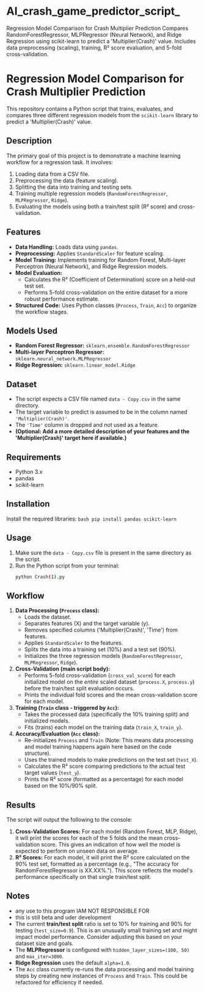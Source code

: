 # AI_crash_game_predictor_script_
Regression Model Comparison for Crash Multiplier Prediction  Compares RandomForestRegressor, MLPRegressor (Neural Network), and Ridge Regression using scikit-learn to predict a 'Multiplier(Crash)' value. Includes data preprocessing (scaling), training, R² score evaluation, and 5-fold cross-validation.
# Regression Model Comparison for Crash Multiplier Prediction

This repository contains a Python script that trains, evaluates, and compares three different regression models from the `scikit-learn` library to predict a 'Multiplier(Crash)' value.

## Description

The primary goal of this project is to demonstrate a machine learning workflow for a regression task. It involves:
1.  Loading data from a CSV file.
2.  Preprocessing the data (feature scaling).
3.  Splitting the data into training and testing sets.
4.  Training multiple regression models (`RandomForestRegressor`, `MLPRegressor`, `Ridge`).
5.  Evaluating the models using both a train/test split (R² score) and cross-validation.

## Features

* **Data Handling:** Loads data using `pandas`.
* **Preprocessing:** Applies `StandardScaler` for feature scaling.
* **Model Training:** Implements training for Random Forest, Multi-layer Perceptron (Neural Network), and Ridge Regression models.
* **Model Evaluation:**
    * Calculates the R² (Coefficient of Determination) score on a held-out test set.
    * Performs 5-fold cross-validation on the entire dataset for a more robust performance estimate.
* **Structured Code:** Uses Python classes (`Process`, `Train`, `Acc`) to organize the workflow stages.

## Models Used

* **Random Forest Regressor:** `sklearn.ensemble.RandomForestRegressor`
* **Multi-layer Perceptron Regressor:** `sklearn.neural_network.MLPRegressor`
* **Ridge Regression:** `sklearn.linear_model.Ridge`

## Dataset

* The script expects a CSV file named `data - Copy.csv` in the same directory.
* The target variable to predict is assumed to be in the column named `'Multiplier(Crash)'`.
* The `'Time'` column is dropped and not used as a feature.
* **(Optional: Add a more detailed description of your features and the 'Multiplier(Crash)' target here if available.)**

## Requirements

* Python 3.x
* pandas
* scikit-learn

## Installation
  Install the required libraries:
    ```bash
    pip install pandas scikit-learn
    ```

## Usage

1.  Make sure the `data - Copy.csv` file is present in the same directory as the script.
2.  Run the Python script from your terminal:
    ```bash
    python Crash(1).py
    ```

## Workflow

1.  **Data Processing (`Process` class):**
    * Loads the dataset.
    * Separates features (X) and the target variable (y).
    * Removes specified columns ('Multiplier(Crash)', 'Time') from features.
    * Applies `StandardScaler` to the features.
    * Splits the data into a training set (10%) and a test set (90%).
    * Initializes the three regression models (`RandomForestRegressor`, `MLPRegressor`, `Ridge`).
2.  **Cross-Validation (main script body):**
    * Performs 5-fold cross-validation (`cross_val_score`) for each initialized model on the *entire* scaled dataset (`process.X`, `process.y`) before the train/test split evaluation occurs.
    * Prints the individual fold scores and the mean cross-validation score for each model.
3.  **Training (`Train` class - triggered by `Acc`):**
    * Takes the processed data (specifically the 10% training split) and initialized models.
    * Fits (trains) each model on the training data (`train_X`, `train_y`).
4.  **Accuracy/Evaluation (`Acc` class):**
    * Re-initializes `Process` and `Train` (Note: This means data processing and model training happens again here based on the code structure).
    * Uses the trained models to make predictions on the test set (`test_X`).
    * Calculates the R² score comparing predictions to the actual test target values (`test_y`).
    * Prints the R² score (formatted as a percentage) for each model based on the 10%/90% split.

## Results

The script will output the following to the console:

1.  **Cross-Validation Scores:** For each model (Random Forest, MLP, Ridge), it will print the scores for each of the 5 folds and the mean cross-validation score. This gives an indication of how well the model is expected to perform on unseen data on average.
2.  **R² Scores:** For each model, it will print the R² score calculated on the 90% test set, formatted as a percentage (e.g., "The accuracy for RandomForestRegressor is XX.XX%."). This score reflects the model's performance specifically on that single train/test split.

## Notes
* any use to this program IAM NOT RESPONSIBLE FOR
* this is still beta and uder development 
* The current **train/test split** ratio is set to 10% for training and 90% for testing (`test_size=0.9`). This is an unusually small training set and might impact model performance. Consider adjusting this based on your dataset size and goals.
* The **MLPRegressor** is configured with `hidden_layer_sizes=(100, 50)` and `max_iter=3000`.
* **Ridge Regression** uses the default `alpha=1.0`.
* The `Acc` class currently re-runs the data processing and model training steps by creating new instances of `Process` and `Train`. This could be refactored for efficiency if needed.
